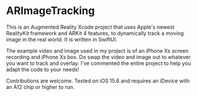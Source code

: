 # ARImageTracking
 
This is an Augmented Reality Xcode project that uses Apple's newest RealityKit framework and ARKit 4 features, to dynamically track a moving image in the real world. It is written in SwiftUI.

The example video and image used in my project is of an iPhone Xs screen recording and iPhone Xs box. Do swap the video and image out to whatever you want to track and overlay. I've commented the entire project to help you adapt the code to your needs!

Contributions are welcome.
Tested on iOS 15.6 and requires an iDevice with an A12 chip or higher to run.
